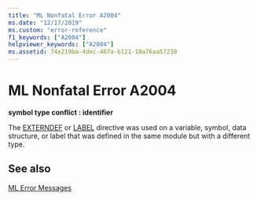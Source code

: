 ```yaml
---
title: "ML Nonfatal Error A2004"
ms.date: "12/17/2019"
ms.custom: "error-reference"
f1_keywords: ["A2004"]
helpviewer_keywords: ["A2004"]
ms.assetid: 74e219ba-4dec-467a-b121-18a76aa57230
---
```

# ML Nonfatal Error A2004

**symbol type conflict : identifier**

The [EXTERNDEF](../../assembler/masm/externdef.md) or [LABEL](../../assembler/masm/label-masm.md) directive was used on a variable, symbol, data structure, or label that was defined in the same module but with a different type.

## See also

[ML Error Messages](../../assembler/masm/ml-error-messages.md)<br/>